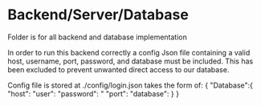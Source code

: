 # Backend/Server/Database
Folder is for all backend and database implementation

In order to run this backend correctly a config Json file containing a valid host, username, port, password, and database must be included. This has been excluded to prevent unwanted direct access to our database.

Config file is stored at ./config/login.json
takes the form of: 
{
    "Database":{
	    "host": 
	    "user":
	    "password": "
	    "port":
	    "database": 
	  }
}

